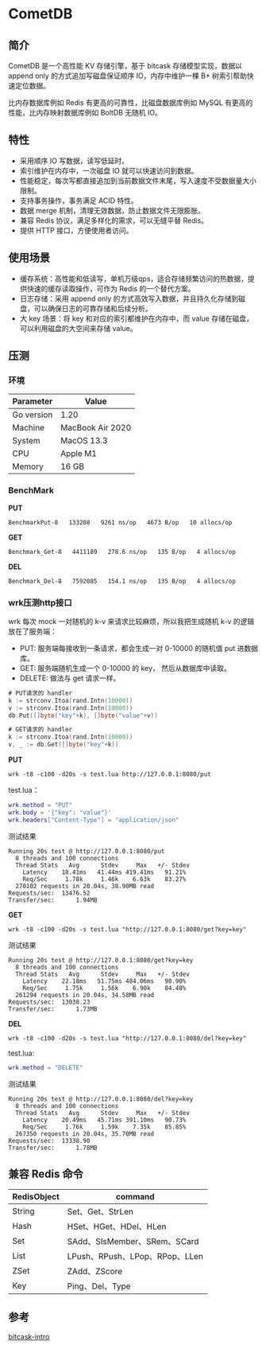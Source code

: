 # CometDB

## 简介

CometDB 是一个高性能 KV 存储引擎，基于 bitcask 存储模型实现，数据以 append only 的方式追加写磁盘保证顺序 IO，内存中维护一棵 B+ 树索引帮助快速定位数据。

比内存数据库例如 Redis 有更高的可靠性，比磁盘数据库例如 MySQL 有更高的性能，比内存映射数据库例如 BoltDB 无随机 IO。

## 特性

- 采用顺序 IO 写数据，读写低延时。
- 索引维护在内存中，一次磁盘 IO 就可以快速访问到数据。
- 性能稳定，每次写都直接追加到当前数据文件末尾，写入速度不受数据量大小限制。
- 支持事务操作，事务满足 ACID 特性。
- 数据 merge 机制，清理无效数据，防止数据文件无限膨胀。
- 兼容 Redis 协议，满足多样化的需求，可以无缝平替 Redis。
- 提供 HTTP 接口，方便使用者访问。

## 使用场景

- 缓存系统：高性能和低读写，单机万级qps，适合存储频繁访问的热数据，提供快速的缓存读取操作，可作为 Redis 的一个替代方案。
- 日志存储：采用 append only 的方式高效写入数据，并且持久化存储到磁盘，可以确保日志的可靠存储和后续分析。
- 大 key 场景：将 key 和对应的索引都维护在内存中，而 value 存储在磁盘，可以利用磁盘的大空间来存储 value。

## 压测

### 环境

| Parameter  | Value            |
|------------|------------------|
| Go version | 1.20             |
| Machine    | MacBook Air 2020 |
| System     | MacOS 13.3       |
| CPU        | Apple M1         |
| Memory     | 16 GB            |

### BenchMark

**PUT**

```
BenchmarkPut-8   133208   9261 ns/op   4673 B/op   10 allocs/op
```

**GET**

```
Benchmark_Get-8   4411189   278.6 ns/op   135 B/op   4 allocs/op
```

**DEL**

```
Benchmark_Del-8   7592085   154.1 ns/op   135 B/op   4 allocs/op
```

### wrk压测http接口

wrk 每次 mock 一对随机的 k-v 来请求比较麻烦，所以我把生成随机 k-v 的逻辑放在了服务端：

- PUT: 服务端每接收到一条请求，都会生成一对 0-10000 的随机值 put 进数据库。
- GET: 服务端随机生成一个 0-10000 的 key， 然后从数据库中读取。
- DELETE: 做法与 get 请求一样。

```go
# PUT请求的 handler
k := strconv.Itoa(rand.Intn(10000))
v := strconv.Itoa(rand.Intn(10000))
db.Put([]byte("key"+k), []byte("value"+v))

# GET请求的 handler
k := strconv.Itoa(rand.Intn(10000))
v, _ := db.Get([]byte("key"+k))
```

**PUT**

```
wrk -t8 -c100 -d20s -s test.lua http://127.0.0.1:8080/put
```

test.lua：
```lua
wrk.method = "PUT"
wrk.body = '{"key": "value"}'
wrk.headers["Content-Type"] = "application/json"
```

测试结果
```
Running 20s test @ http://127.0.0.1:8080/put
  8 threads and 100 connections
  Thread Stats   Avg      Stdev     Max   +/- Stdev
    Latency    18.41ms   41.44ms 419.41ms   91.21%
    Req/Sec     1.78k     1.46k    6.63k    83.27%
  270102 requests in 20.04s, 38.90MB read
Requests/sec:  13476.52
Transfer/sec:      1.94MB
```

**GET**

```
wrk -t8 -c100 -d20s -s test.lua "http://127.0.0.1:8080/get?key=key"
```

测试结果
```
Running 20s test @ http://127.0.0.1:8080/get?key=key
  8 threads and 100 connections
  Thread Stats   Avg      Stdev     Max   +/- Stdev
    Latency    22.18ms   51.75ms 484.06ms   90.90%
    Req/Sec     1.75k     1.56k    6.90k    84.48%
  261294 requests in 20.04s, 34.58MB read
Requests/sec:  13038.23
Transfer/sec:      1.73MB
```

**DEL**

```
wrk -t8 -c100 -d20s -s test.lua "http://127.0.0.1:8080/del?key=key"
```

test.lua:
```lua
wrk.method = "DELETE"
```

测试结果
```
Running 20s test @ http://127.0.0.1:8080/del?key=key
  8 threads and 100 connections
  Thread Stats   Avg      Stdev     Max   +/- Stdev
    Latency    20.49ms   45.71ms 391.10ms   90.73%
    Req/Sec     1.76k     1.59k    7.35k    85.85%
  267350 requests in 20.04s, 35.70MB read
Requests/sec:  13338.90
Transfer/sec:      1.78MB
```

## 兼容 Redis 命令
| RedisObject | command     |
|-------------|-------------|
| String      | Set、Get、StrLen |
| Hash        | HSet、HGet、HDel、HLen |
| Set         | SAdd、SIsMember、SRem、SCard |
| List        | LPush、RPush、LPop、RPop、LLen |
| ZSet        | ZAdd、ZScore |
| Key         | Ping、Del、Type |

## 参考
[bitcask-intro](https://riak.com/assets/bitcask-intro.pdf)